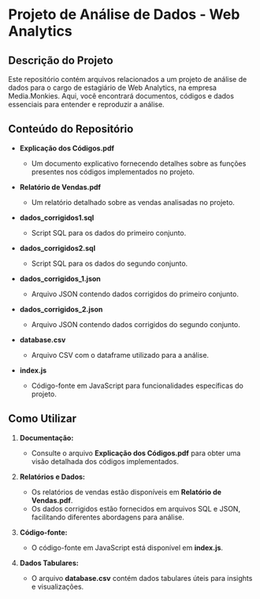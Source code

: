 # Projeto de Análise de Dados - Web Analytics

## Descrição do Projeto

Este repositório contém arquivos relacionados a um projeto de análise de dados para o cargo de estagiário de Web Analytics, na empresa Media.Monkies. Aqui, você encontrará documentos, códigos e dados essenciais para entender e reproduzir a análise.

## Conteúdo do Repositório

- **Explicação dos Códigos.pdf**
  - Um documento explicativo fornecendo detalhes sobre as funções presentes nos códigos implementados no projeto.

- **Relatório de Vendas.pdf**
  - Um relatório detalhado sobre as vendas analisadas no projeto.

- **dados_corrigidos1.sql**
  - Script SQL para os dados do primeiro conjunto.

- **dados_corrigidos2.sql**
  - Script SQL para os dados do segundo conjunto.

- **dados_corrigidos_1.json**
  - Arquivo JSON contendo dados corrigidos do primeiro conjunto.

- **dados_corrigidos_2.json**
  - Arquivo JSON contendo dados corrigidos do segundo conjunto.

- **database.csv**
  - Arquivo CSV com o dataframe utilizado para a análise.

- **index.js**
  - Código-fonte em JavaScript para funcionalidades específicas do projeto.

## Como Utilizar

1. **Documentação:**
   - Consulte o arquivo **Explicação dos Códigos.pdf** para obter uma visão detalhada dos códigos implementados.

2. **Relatórios e Dados:**
   - Os relatórios de vendas estão disponíveis em **Relatório de Vendas.pdf**.
   - Os dados corrigidos estão fornecidos em arquivos SQL e JSON, facilitando diferentes abordagens para análise.

3. **Código-fonte:**
   - O código-fonte em JavaScript está disponível em **index.js**.

4. **Dados Tabulares:**
   - O arquivo **database.csv** contém dados tabulares úteis para insights e visualizações.

